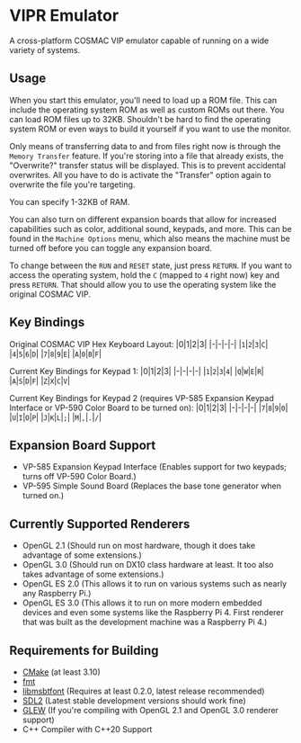 # VIPR Emulator
A cross-platform COSMAC VIP emulator capable of running on a wide variety of systems.

## Usage
When you start this emulator, you'll need to load up a ROM file.  This can include the operating system ROM as well as custom ROMs out there.  You can load ROM files up to 32KB.  Shouldn't be hard to find the operating system ROM or even ways to build it yourself if you want to use the monitor.

Only means of transferring data to and from files right now is through the `Memory Transfer` feature.  If you're storing into a file that already exists, the "Overwrite?" transfer status will be displayed.  This is to prevent accidental overwrites.  All you have to do is activate the "Transfer" option again to overwrite the file you're targeting.

You can specify 1-32KB of RAM.

You can also turn on different expansion boards that allow for increased capabilities such as color, additional sound, keypads, and more.  This can be found in the `Machine Options` menu, which also means the machine must be turned off before you can toggle any expansion board.

To change between the `RUN` and `RESET` state, just press `RETURN`.  If you want to access the operating system, hold the `C` (mapped to `4` right now) key and press `RETURN`.  That should allow you to use the operating system like the original COSMAC VIP.

## Key Bindings
Original COSMAC VIP Hex Keyboard Layout:
|0|1|2|3|
|-|-|-|-|
|`1`|`2`|`3`|`C`|
|`4`|`5`|`6`|`D`|
|`7`|`8`|`9`|`E`|
|`A`|`0`|`B`|`F`|

Current Key Bindings for Keypad 1:
|0|1|2|3|
|-|-|-|-|
|`1`|`2`|`3`|`4`|
|`Q`|`W`|`E`|`R`|
|`A`|`S`|`D`|`F`|
|`Z`|`X`|`C`|`V`|

Current Key Bindings for Keypad 2 (requires VP-585 Expansion Keypad Interface or VP-590 Color Board to be turned on):
|0|1|2|3|
|-|-|-|-|
|`7`|`8`|`9`|`0`|
|`U`|`I`|`O`|`P`|
|`J`|`K`|`L`|`;`|
|`M`|`,`|`.`|`/`|

## Expansion Board Support
- VP-585 Expansion Keypad Interface (Enables support for two keypads; turns off VP-590 Color Board.)
- VP-595 Simple Sound Board (Replaces the base tone generator when turned on.)

## Currently Supported Renderers
- OpenGL 2.1 (Should run on most hardware, though it does take advantage of some extensions.)
- OpenGL 3.0 (Should run on DX10 class hardware at least.  It too also takes advantage of some extensions.)
- OpenGL ES 2.0 (This allows it to run on various systems such as nearly any Raspberry Pi.)
- OpenGL ES 3.0 (This allows it to run on more modern embedded devices and even some systems like the Raspberry Pi 4.  First renderer that was built as the development machine was a Raspberry Pi 4.)

## Requirements for Building
- [CMake](https://www.cmake.org/download/) (at least 3.10)
- [fmt](https://github.com/fmtlib/fmt)
- [libmsbtfont](https://github.com/Bandock/libmsbtfont) (Requires at least 0.2.0, latest release recommended)
- [SDL2](https://www.libsdl.org/download-2.0.php) (Latest stable development versions should work fine)
- [GLEW](http://glew.sourceforge.net) (If you're compiling with OpenGL 2.1 and OpenGL 3.0 renderer support)
- C++ Compiler with C++20 Support

